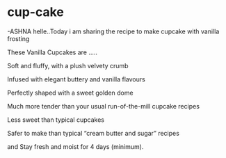# cup-cake
-ASHNA
helle..Today i am sharing the recipe to make cupcake with vanilla frosting

These Vanilla Cupcakes are …..

Soft and fluffy, with a plush velvety crumb

Infused with elegant buttery and vanilla flavours

Perfectly shaped with a sweet golden dome

Much more tender than your usual run-of-the-mill cupcake recipes

Less sweet than typical cupcakes

Safer to make than typical “cream butter and sugar” recipes

and Stay fresh and moist for 4 days (minimum).